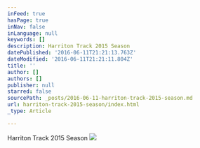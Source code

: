 ```yaml
---
inFeed: true
hasPage: true
inNav: false
inLanguage: null
keywords: []
description: Harriton Track 2015 Season
datePublished: '2016-06-11T21:21:13.763Z'
dateModified: '2016-06-11T21:21:11.804Z'
title: ''
author: []
authors: []
publisher: null
starred: false
sourcePath: _posts/2016-06-11-harriton-track-2015-season.md
url: harriton-track-2015-season/index.html
_type: Article

---
```

Harriton Track 2015 Season
![](https://the-grid-user-content.s3-us-west-2.amazonaws.com/2170a869-645c-415e-8cc4-db97ec4070c8.jpg)